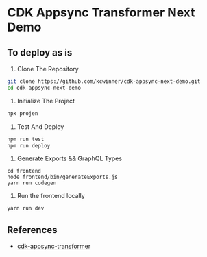# CDK Appsync Transformer Next Demo



## To deploy as is

1. Clone The Repository
```bash
git clone https://github.com/kcwinner/cdk-appsync-next-demo.git
cd cdk-appsync-next-demo
```

1. Initialize The Project
```bash
npx projen
```

1. Test And Deploy
```bash
npm run test
npm run deploy
```

1. Generate Exports && GraphQL Types
```
cd frontend
node frontend/bin/generateExports.js
yarn run codegen
```

1. Run the frontend locally
```bash
yarn run dev
```

## References


* [cdk-appsync-transformer](https://github.com/kcwinner/cdk-appsync-transformer)